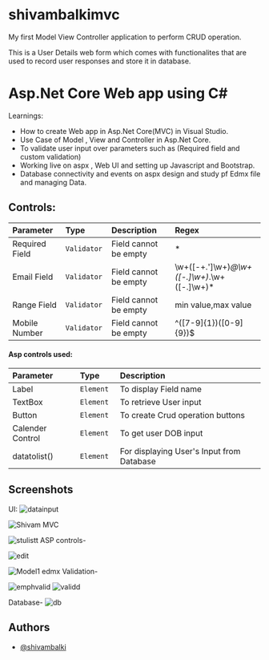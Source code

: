 # shivambalkimvc
My first Model View Controller application to perform CRUD operation.


This is a User Details web form which comes with functionalites that are used to record user responses and store it in database.

# Asp.Net Core Web app using C#

Learnings:
 - How to create Web app  in Asp.Net Core(MVC) in Visual Studio.
 - Use Case of Model , View and Controller in Asp.Net Core.
 - To validate user input over parameters such as (Required field and custom validation)
 - Working live on aspx , Web UI and setting up Javascript and Bootstrap.
 - Database connectivity and events on aspx design and study pf Edmx file and managing Data.


## Controls:




| Parameter | Type     | Description                | Regex|
| :-------- | :------- | :------------------------- | :-------------|
| Required Field | `Validator ` | Field cannot be empty|*
| Email Field | `Validator ` | Field cannot be empty|\w+([-+.']\w+)*@\w+([-.]\w+)*\.\w+([-.]\w+)*
| Range Field | `Validator ` | Field cannot be empty| min value,max value
| Mobile Number | `Validator ` | Field cannot be empty| ^([7-9]{1})([0-9]{9})$

#### Asp controls used:

| Parameter | Type     | Description                |
| :-------- | :------- | :------------------------- |
| Label | `Element ` | To display Field name
| TextBox | `Element ` | To retrieve User input
| Button| `Element ` | To create Crud operation buttons
| Calender Control | `Element ` | To get user DOB input
| datatolist()| `Element ` | For displaying User's Input from Database





## Screenshots
UI:
![datainput](https://user-images.githubusercontent.com/78531352/150919150-0c391981-877b-4bc8-a79b-1304b46abd40.PNG)

![Shivam MVC](https://user-images.githubusercontent.com/78531352/150919193-3e82a9ef-b9bb-40d3-844e-e08cefa78f2f.png)

![stulistt](https://user-images.githubusercontent.com/78531352/150919204-5ea2b88d-3fcf-4ba3-8124-15de1b9dccb1.PNG)
ASP controls-

![edit](https://user-images.githubusercontent.com/78531352/150919175-bdf5ab30-7c7d-4900-aff8-cff5ad727fb6.PNG)

![Model1 edmx](https://user-images.githubusercontent.com/78531352/150919181-1e7a032f-be15-4e88-835e-ca217a7bc021.png)
Validation-

![emphvalid](https://user-images.githubusercontent.com/78531352/150920350-f80bd3a7-f8ea-4a6b-b1e0-3610b1e447e8.png)
![validd](https://user-images.githubusercontent.com/78531352/150920374-46335344-f15c-4931-9b37-265b48c7cc4a.png)



Database-
![db](https://user-images.githubusercontent.com/78531352/150919169-aa8e5abd-da51-4ef5-8796-7a847a4b6d02.png)


## Authors

- [@shivambalki](https://www.github.com/shivambalki)

